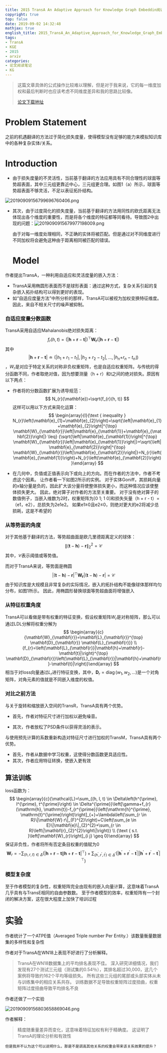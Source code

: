 ```yaml
---
title: 2015 TransA An Adaptive Approach for Knowledge Graph Embeddin阅读笔记
copyright: true
top: false
date: 2019-09-02 14:32:48
mathjax: true
english_title: 2015_TransA_An_Adaptive_Approach_for_Knowledge_Graph_Embeddin
tags:
- TransA
- KGE
- 2015
- arxiv
categories:
- 论文阅读笔记
- KG
---
```


> 这篇文章具体的公式操作比较难以理解，但是对于我来说，它的每一维度加权和最后判断时也应该考虑不同维度差异和我的思路比较像。
>
> [论文下载地址](https://arxiv.org/pdf/1509.05490)

<!-- more -->

# Problem Statement

之前的机遇翻译的方法过于简化损失度量，使得模型没有足够的能力来模拟知识库中的各种复杂实体/关系。

# Introduction

- 由于损失度量的不灵活性，当前基于翻译的方法应用具有不同合理性的球面等势超表面，其中三元组更靠近中心，三元组更合理。如图1（a）所示，球面等势超表面不够灵活，不足以表征拓扑结构。

![20190909156799696760406.png](http://image.nysdy.com/20190909156799696760406.png)

- 其次，由于过度简化的损失度量，当前基于翻译的方法用同性的欧氏距离无法体现出各个维度的重要性，而是将各个维度的特征都等同看待。导致图2中出现的问题：![2019090915679977198009.png](http://image.nysdy.com/2019090915679977198009.png)

  由于对每一维度处理相同，不正确的实体将被匹配。但是通过对不同维度进行不同加权将会避免这种由于距离相同被匹配的错误。 

  # Model

作者提出TransA，一种利用自适应和灵活度量的嵌入方法：

- TransA采用椭圆形表面而不是球形表面：通过这种方式，复杂关系引起的复杂嵌入拓扑结构可以得到更好的表现。
- 如“自适应度量方法”中所分析的那样，TransA可以被视为加权变换特征维度。 因此，来自不相关尺寸的噪声被抑制。 

### 自适应度量分数函数

TransA采用自适应Mahalanobis绝对损失距离：
$$
f_{r}(h, t)=(|\mathbf{h}+\mathbf{r}-\mathbf{t}|)^{\top} \mathbf{W}_{\mathbf{r}}(|\mathbf{h}+\mathbf{r}-\mathbf{t}|)
$$
其中
$$
|\mathbf{h}+\mathbf{r}-\mathbf{t}| \doteq\left(\left|h_{1}+r_{1}-t_{1}\right|,\left|h_{2}+r_{2}-t_{2}\right|, \ldots, | h_{n}+\right.\left.\left.r_{n}-t_{n}\right\rfloor\right)
$$
，$W_r$是对应于特定关系的对称非负权重矩阵，也是自适应权重矩阵。与传统的得分函数不同，作者取绝对值，因为想要测量（h + r）和t之间的绝对损失。原因有以下两点：

- 作者将的分数函数扩展为诱导规范：
  $$
  N_{r}(\mathbf{e})=\sqrt{f_{r}(h, t)}
  $$
  这样可以用以下方式来简化运算：
  $$
  \begin{array}{l}{\text { inequality } N_{r}\left(\mathbf{e}_{1}+\mathbf{e}_{2}\right)=\sqrt{\left|\mathbf{e}_{1}+\mathbf{e}_{2}\right|^{\top} \mathbf{W}_{\mathbf{r}}\left|\mathbf{e}_{\mathbf{1}}+\mathbf{e}_{\mathbf{2}}\right|} \leq}  {\sqrt{\left|\mathbf{e}_{\mathbf{1}}\right|^{\top} \mathbf{W}_{\mathbf{r}}\left|\mathbf{e}_{\mathbf{1}}\right|}+\sqrt{\left|\mathbf{e}_{\mathbf{2}}\right|^{\top} \mathbf{W}_{\mathbf{r}}\left|\mathbf{e}_{\mathbf{2}}\right|}=N_{r}\left(\mathbf{e}_{\mathbf{1}}\right)+N_{r}\left(\mathbf{e}_{\mathbf{2}}\right)}\end{array}
  $$

- 在几何中，负值或正值表示向下或向上的方向。而在作者的方法中，作者不考虑这个因素。 让作者看一下如图2所示的实例。 对于实体Goniff，其损耗向量的x轴分量是负的，因此扩大该分量将使整体损失更小，而这种情况应该使整体损失更大。 因此，绝对算子对作者的方法至关重要。 对于没有绝对算子的数值例子，当嵌入维数为2时，权重矩阵为[0 1; 1 0]和损失矢量（h + r  -  t）=（e1，e2），总损失为2e1e2。 如果e1≥0且e2≤0，则绝对更大的e2将减少总损耗，这是不希望的

### 从等势面的角度

对于其他基于翻译的方法，等势超曲面是欧几里德距离定义的球体：
$$
\|(\mathbf{t}-\mathbf{h})-\mathbf{r}\|_{2}^{2}=\mathcal{C}
$$
其中，$\mathcal{C}$表示阈值或等势值。

而对于TransA来说，等势面是椭圆
$$
|(\mathbf{t}-\mathbf{h})-\mathbf{r}|^{\top} \mathbf{W}_{\mathbf{r}}|(\mathbf{t}-\mathbf{h})-\mathbf{r}|=\mathcal{C}
$$
​	由于知识库是大规模且非常复杂的实际情况，嵌入的拓扑结构不能像球体那样均匀分布，如图1所示。 因此，用椭圆形替换球面等势超曲面将增强嵌入

### 从特征权重角度

TransA可以看做是带有权重的特征变换，假设权重矩阵$W_r$是对称矩阵，那么可以通过LDL分解将权重分解为
$$
\begin{array}{c}{\mathbf{W}_{\mathbf{r}}=\mathbf{L}_{\mathbf{r}}^{\top} \mathbf{D}_{\mathbf{r}} \mathbf{L}_{\mathbf{r}}} \\ {f_{r}=\left(\mathbf{L}_{\mathbf{r}}|\mathbf{h}+\mathbf{r}-\mathbf{t}|\right)^{\top} \mathbf{D}_{\mathbf{r}}\left(\mathbf{L}_{\mathbf{r}}|\mathbf{h}+\mathbf{r}-\mathbf{t}|\right)}\end{array}
$$
相当于对loss向量通过$L_r$进行特征变换，其中，$\mathbf{D}_{r}=\operatorname{diag}\left(w_{1}, w_{2}, \ldots\right)$是一个对角矩阵，对角元素的值就是不同嵌入维度的权值。

### 对比之前方法

与关于旋转和缩放嵌入空间的TransR，TransA具有两个优势。

- 首先，作者对特征尺寸进行加权以避免噪音。 

- 其次，作者放松了PSD条件以获得灵活的表示。 

与使用预先计算的系数重新构造对特征尺寸进行加权的TransM，TransA具有两个优势。 

- 首先，作者从数据中学习权重，这使得分数函数更具适应性。 
- 其次，作者应用特征转换，使嵌入更有效

## 算法训练

loss函数为：
$$
\begin{array}{c}{\mathcal{L}=\sum_{(h, l, t) \in \Delta\left(h^{\prime}, l^{\prime}, t^{\prime}\right) \in \Delta^{\prime}}\left[\gamma+f_{r}(\mathrm{h}, \mathrm{t})-f_{r^{\prime}}\left(\mathrm{h}^{\prime}, \mathrm{t}^{\prime}\right)\right]_{+}+\lambda\left(\sum_{r \in R}\|\mathbf{W} r\|_{F}^{2}\right)+C\left(\sum_{e \in E}\|\mathbf{e}\|_{2}^{2}+\sum_{r \in R}\left\|\mathbf{r}_{2}^{2}\right\|\right)} \\ {\text { s.t. }\left[\mathbf{W}_{r}\right]_{i j} \geq 0}\end{array}
$$
保证非负性，作者将所有否定条目权重的值赋为0
$$
\mathbf{W}_{r}=-\sum_{(h, r, t) \in \Delta}\left(|\mathbf{h}+\mathbf{r}-\mathbf{t} \| \mathbf{h}+\mathbf{r}-\mathbf{t}|^{\top}\right)+\sum_{\left(h^{\prime}, r^{\prime}, t^{\prime}\right) \in \Delta^{\prime}}\left(\left|\mathbf{h}^{\prime}+\mathbf{r}^{\prime}-\mathbf{t}^{\prime}\right|\left|\mathbf{h}^{\prime}+\mathbf{r}^{\prime}-\mathbf{t}^{\prime}\right|^{\top}\right)
$$

### 模型复杂度

至于作者模型的复杂性，权重矩阵完全由现有的嵌入向量计算，这意味着TransA几乎具有与TransE相同的自由参数数。 至于作者模型的效率，权重矩阵有一个封闭的解决方案，这在很大程度上加快了培训过程

# 实验

作者统计了一个ATPE值（Averaged Triple number Per Entity.）该数量衡量数据集的多样性和复杂性

作者对于TransA在WN18上表现不好进行了分析解释。

> TransA在WN18数据集上的平均排名表现不佳。 深入研究详细情况，我们发现有27个测试三元组（测试集的0.54％），其排名超过30,000，这几个案例将导致约162个平均等级损失。 所有这些三元组的尾部或头部实体从未与训练集中的相应关系共存。 训练数据不足导致权重矩阵过度扭曲，权重矩阵过度扭曲导致平均排名不良

作者还做了一个实验

![20190909156803658869046.png](http://image.nysdy.com/20190909156803658869046.png)

作者解释：

> 精度随重量差异而变化，这意味着特征加权有利于精确度。 这证明了TransA的理论分析和有效性

```
但是我并不认为这个可以说明什么，那是不是调高其他关系的权重会带来该关系效果的提升？
```

